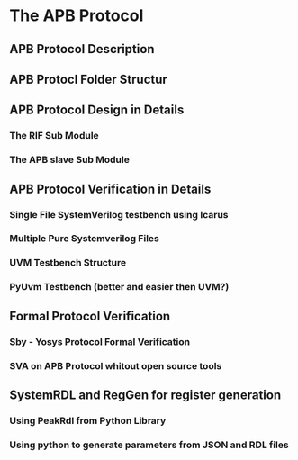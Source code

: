 # The APB Protocol

## APB Protocol Description

## APB Protocl Folder Structur

## APB Protocol Design in Details

### The RIF Sub Module

### The APB slave Sub Module

## APB Protocol Verification in Details

### Single File SystemVerilog testbench using Icarus

### Multiple Pure Systemverilog Files 

### UVM Testbench Structure

### PyUvm Testbench (better and easier then UVM?)

## Formal Protocol Verification

### Sby - Yosys Protocol Formal Verification

### SVA on APB Protocol whitout open source tools

## SystemRDL and RegGen for register generation

### Using PeakRdl from Python Library

### Using python to generate parameters from JSON and RDL files 







